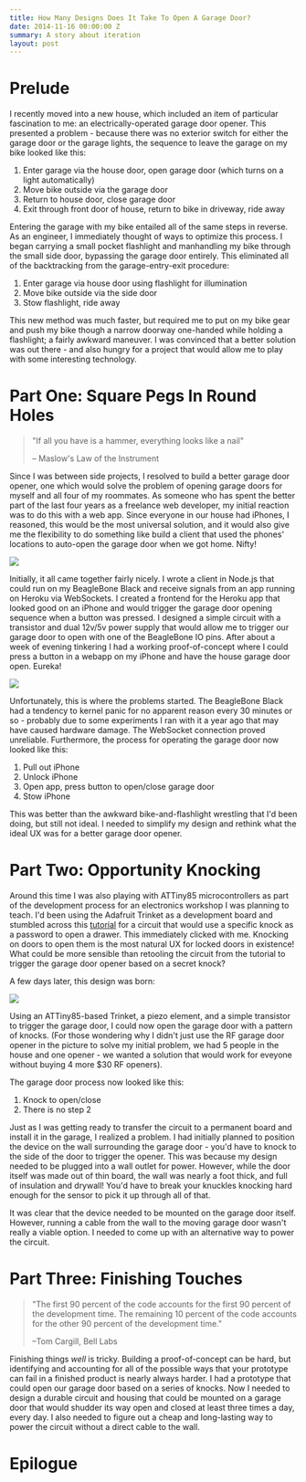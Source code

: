 ```yaml
---
title: How Many Designs Does It Take To Open A Garage Door?
date: 2014-11-16 00:00:00 Z
summary: A story about iteration
layout: post
---
```


# Prelude

I recently moved into a new house, which included an item of particular fascination to me: an electrically-operated garage door opener.  This presented a problem - because there was no exterior switch for either the garage door or the garage lights, the sequence to leave the garage on my bike looked like this:

1. Enter garage via the house door, open garage door (which turns on a light automatically)
2. Move bike outside via the garage door
3. Return to house door, close garage door
4. Exit through front door of house, return to bike in driveway, ride away

Entering the garage with my bike entailed all of the same steps in reverse. As an engineer, I immediately thought of ways to optimize this process. I began carrying a small pocket flashlight and manhandling my bike through the small side door, bypassing the garage door entirely. This eliminated all of the backtracking from the garage-entry-exit procedure:

1. Enter garage via house door using flashlight for illumination
2. Move bike outside via the side door
3. Stow flashlight, ride away

This new method was much faster, but required me to put on my bike gear and push my bike though a narrow doorway one-handed while holding a flashlight; a fairly awkward maneuver. I was convinced that a better solution was out there - and also hungry for a project that would allow me to play with some interesting technology.

# Part One: Square Pegs In Round Holes

> "If all you have is a hammer, everything looks like a nail"
>
> – Maslow's Law of the Instrument

Since I was between side projects, I resolved to build a better garage door opener, one which would solve the problem of opening garage doors for myself and all four of my roommates. As someone who has spent the better part of the last four years as a freelance web developer, my initial reaction was to do this with a web app. Since everyone in our house had iPhones, I reasoned, this would be the most universal solution, and it would also give me the flexibility to do something like build a client that used the phones' locations to auto-open the garage door when we got home. Nifty!

![](/images/how-many-designs/v1-diagram.jpg)

Initially, it all came together fairly nicely. I wrote a client in Node.js that could run on my BeagleBone Black and receive signals from an app running on Heroku via WebSockets. I created a frontend for the Heroku app that looked good on an iPhone and would trigger the garage door opening sequence when a button was pressed. I designed a simple circuit with a transistor and dual 12v/5v power supply that would allow me to trigger our garage door to open with one of the BeagleBone IO pins. After about a week of evening tinkering I had a working proof-of-concept where I could press a button in a webapp on my iPhone and have the house garage door open. Eureka!

![](/images/how-many-designs/v1-electrical.jpg)

Unfortunately, this is where the problems started. The BeagleBone Black had a tendency to kernel panic for no apparent reason every 30 minutes or so - probably due to some experiments I ran with it a year ago that may have caused hardware damage. The WebSocket connection proved unreliable. Furthermore, the process for operating the garage door now looked like this:

1. Pull out iPhone
2. Unlock iPhone
3. Open app, press button to open/close garage door
4. Stow iPhone

This was better than the awkward bike-and-flashlight wrestling that I'd been doing, but still not ideal. I needed to simplify my design and rethink what the ideal UX was for a better garage door opener. 

# Part Two: Opportunity Knocking

Around this time I was also playing with ATTiny85 microcontrollers as part of the development process for an electronics workshop I was planning to teach. I'd been using the Adafruit Trinket as a development board and stumbled across this [tutorial](https://learn.adafruit.com/secret-knock-activated-drawer-lock/overview) for a circuit that would use a specific knock as a password to open a drawer. This immediately clicked with me. Knocking on doors to open them is  the most natural UX for locked doors in existence! What could be more sensible than retooling the circuit from the tutorial to trigger the garage door opener based on a secret knock?

A few days later, this design was born:

![](/images/how-many-designs/v2-breadboard.jpg)

Using an ATTiny85-based Trinket, a piezo element, and a simple transistor to trigger the garage door, I could now open the garage door with a pattern of knocks. (For those wondering why I didn't just use the RF garage door opener in the picture to solve my initial problem, we had 5 people in the house and one opener - we wanted a solution that would work for eveyone without buying 4 more $30 RF openers).

The garage door process now looked like this:

1. Knock to open/close
2. There is no step 2

Just as I was getting ready to transfer the circuit to a permanent board and install it in the garage, I realized a problem. I had initially planned to position the device on the wall surrounding the garage door - you'd have to knock to the side of the door to trigger the opener. This was because my design needed to be plugged into a wall outlet for power. However, while the door itself was made out of thin board, the wall was nearly a foot thick, and full of insulation and drywall! You'd have to break your knuckles knocking hard enough for the sensor to pick it up through all of that. 

It was clear that the device needed to be mounted on the garage door itself. However, running a cable from the wall to the moving garage door wasn't really a viable option. I needed to come up with an alternative way to power the circuit.

# Part Three: Finishing Touches

> "The first 90 percent of the code accounts for the first 90 percent of the development time. The remaining 10 percent of the code accounts for the other 90 percent of the development time."
>
> –Tom Cargill, Bell Labs

Finishing things *well* is tricky. Building a proof-of-concept can be hard, but identifying and accounting for all of the possible ways that your prototype can fail in a finished product is nearly always harder. I had a prototype that could open our garage door based on a series of knocks. Now I needed to design a durable circuit and housing that could be mounted on a garage door that would shudder its way open and closed at least three times a day, every day. I also needed to figure out a cheap and long-lasting way to power the circuit without a direct cable to the wall.

# Epilogue